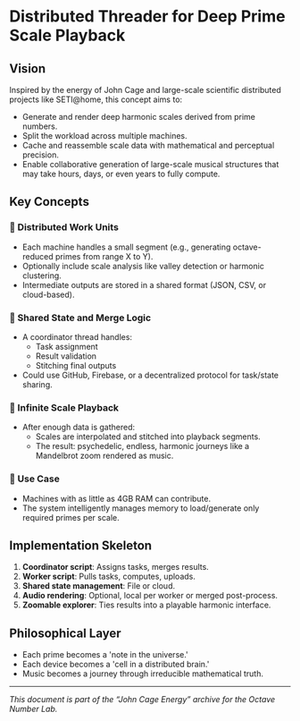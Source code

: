 # Distributed Threader for Deep Prime Scale Playback

## Vision

Inspired by the energy of John Cage and large-scale scientific distributed projects like SETI@home, this concept aims to:
- Generate and render deep harmonic scales derived from prime numbers.
- Split the workload across multiple machines.
- Cache and reassemble scale data with mathematical and perceptual precision.
- Enable collaborative generation of large-scale musical structures that may take hours, days, or even years to fully compute.

## Key Concepts

### 🔹 Distributed Work Units
- Each machine handles a small segment (e.g., generating octave-reduced primes from range X to Y).
- Optionally include scale analysis like valley detection or harmonic clustering.
- Intermediate outputs are stored in a shared format (JSON, CSV, or cloud-based).

### 🔹 Shared State and Merge Logic
- A coordinator thread handles:
  - Task assignment
  - Result validation
  - Stitching final outputs
- Could use GitHub, Firebase, or a decentralized protocol for task/state sharing.

### 🔹 Infinite Scale Playback
- After enough data is gathered:
  - Scales are interpolated and stitched into playback segments.
  - The result: psychedelic, endless, harmonic journeys like a Mandelbrot zoom rendered as music.

### 🔹 Use Case
- Machines with as little as 4GB RAM can contribute.
- The system intelligently manages memory to load/generate only required primes per scale.

## Implementation Skeleton
1. **Coordinator script**: Assigns tasks, merges results.
2. **Worker script**: Pulls tasks, computes, uploads.
3. **Shared state management**: File or cloud.
4. **Audio rendering**: Optional, local per worker or merged post-process.
5. **Zoomable explorer**: Ties results into a playable harmonic interface.

## Philosophical Layer
- Each prime becomes a 'note in the universe.'
- Each device becomes a 'cell in a distributed brain.'
- Music becomes a journey through irreducible mathematical truth.

---

_This document is part of the “John Cage Energy” archive for the Octave Number Lab._